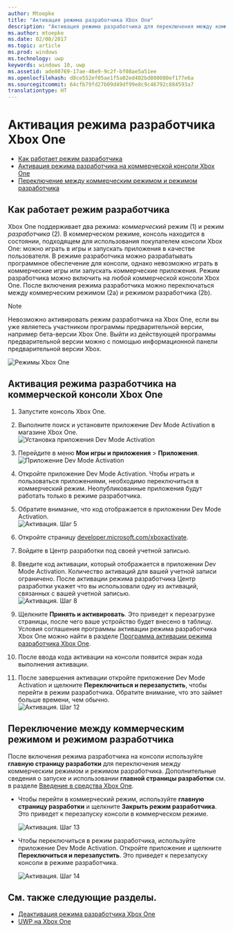 ```yaml
---
author: Mtoepke
title: "Активация режима разработчика Xbox One"
description: "Активация режима разработчика для переключения между коммерческим режимом и режимом разработчика."
ms.author: mtoepke
ms.date: 02/08/2017
ms.topic: article
ms.prod: windows
ms.technology: uwp
keywords: windows 10, uwp
ms.assetid: ade80769-17ae-46e9-9c2f-bf08ae5a51ee
ms.openlocfilehash: d8ce552ef05ae1f5a02ed402bd800080ef177e6a
ms.sourcegitcommit: 64cfb79fd27b09d49df99e8c9c46792c884593a7
translationtype: HT
---
```

# <a name="xbox-one-developer-mode-activation"></a>Активация режима разработчика Xbox One

* [Как работает режим разработчика](#how-developer-mode-works)
* [Активация режима разработчика на коммерческой консоли Xbox One](#activate-developer-mode-on-your-retail-xbox-one-console)  
* [Переключение между коммерческим режимом и режимом разработчика](#switch-between-retail-and-developer-mode)

## <a name="how-developer-mode-works"></a>Как работает режим разработчика
Xbox One поддерживает два режима: *коммерческий* режим (1) и режим *разработчика* (2). В коммерческом режиме, консоль находится в состоянии, подходящем для использования покупателем консоли Xbox One: можно играть в игры и запускать приложения в качестве пользователя. В режиме разработчика можно разрабатывать программное обеспечение для консоли, однако невозможно играть в коммерческие игры или запускать коммерческие приложения.
Режим разработчика можно включить на любой коммерческой консоли Xbox One. После включения режима разработчика можно переключаться между коммерческим режимом (2a) и режимом разработчика (2b).

> [!NOTE]
> Невозможно активировать режим разработчика на Xbox One, если вы уже являетесь участником программы предварительной версии, например бета-версии Xbox One. Выйти из действующей программы предварительной версии можно с помощью информационной панели предварительной версии Xbox. 

![Режимы Xbox One](images/dev-mode-flow.png)

## <a name="activate-developer-mode-on-your-retail-xbox-one-console"></a>Активация режима разработчика на коммерческой консоли Xbox One

1.    Запустите консоль Xbox One.

2.    Выполните поиск и установите приложение Dev Mode Activation в магазине Xbox One.  
    ![Установка приложения Dev Mode Activation](images/activation-store-search.png)

3.    Перейдите в меню **Мои игры и приложения** > **Приложения**.  
    ![Приложение Dev Mode Activation](images/activation-step-3.png)

4. Откройте приложение Dev Mode Activation. Чтобы играть и пользоваться приложениями, необходимо переключиться в коммерческий режим. Неопубликованные приложения будут работать только в режиме разработчика.

5.    Обратите внимание, что код отображается в приложении Dev Mode Activation.  
    ![Активация. Шаг 5](images/activation-step-5.png)  
    
6.    Откройте страницу [developer.microsoft.com/xboxactivate](https://developer.microsoft.com/xboxactivate).
7.    Войдите в Центр разработки под своей учетной записью.  
8.    Введите код активации, который отображается в приложении Dev Mode Activation. Количество активаций для вашей учетной записи ограничено. После активации режима разработчика Центр разработки укажет что вы использовали одну из активаций, связанных с вашей учетной записью.  
    ![Активация. Шаг 8](images/activation-step-8.png)    
    
9.    Щелкните **Принять и активировать**. Это приведет к перезагрузке страницы, после чего ваше устройство будет внесено в таблицу. Условия соглашения программы активации режима разработчика Xbox One можно найти в разделе [Программа активации режима разработчика Xbox One](http://go.microsoft.com/fwlink/p/?LinkId=760399).

10.    После ввода кода активации на консоли появится экран хода выполнения активации.  
    
11.    После завершения активации откройте приложение Dev Mode Activation и щелкните **Переключиться и перезапустить**, чтобы перейти в режим разработчика. Обратите внимание, что это займет больше времени, чем обычно.  
    ![Активация. Шаг 12](images/activation-step-12.png)   
    

    
## <a name="switch-between-retail-and-developer-mode"></a>Переключение между коммерческим режимом и режимом разработчика
После включения режима разработчика на консоли используйте **главную страницу разработки** для переключения между коммерческим режимом и режимом разработчика. Дополнительные сведения о запуске и использовании **главной страницы разработки** см. в разделе [Введение в средства Xbox One](introduction-to-xbox-tools.md).

* Чтобы перейти в коммерческий режим, используйте **главную страницу разработки** и щелкните **Закрыть режим разработчика**. Это приведет к перезапуску консоли в коммерческом режиме.    

  ![Активация. Шаг 13](images/activation-step-13.png)  
  
* Чтобы переключиться в режим разработчика, используйте приложение Dev Mode Activation. Откройте приложение и щелкните **Переключиться и перезапустить**. Это приведет к перезапуску консоли в режиме разработчика.  

  ![Активация. Шаг 14](images/activation-step-12.png)  

## <a name="see-also"></a>См. также следующие разделы.
- [Деактивация режима разработчика Xbox One](devkit-deactivation.md)
- [UWP на Xbox One](index.md)
